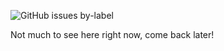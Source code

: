 ![GitHub issues by-label](https://img.shields.io/github/issues/Valks-Games/sankari/level%20designer?color=black&label=Level%20Designer)  

Not much to see here right now, come back later!
